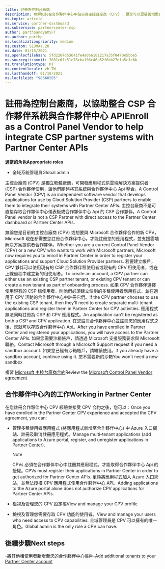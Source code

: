 ```yaml
---
title: 註冊為控制台廠商
description: 瞭解如何在合作夥伴中心中註冊為主控台廠商 (CPV) ，讓您可以更妥善地整合 CSP 合作夥伴系統與合作夥伴中心 Api。
ms.topic: article
ms.service: partner-dashboard
ms.subservice: partnercenter-csp
author: parthpandyaMSFT
ms.author: parthp
ms.localizationpriority: medium
ms.custom: SEOMAY.20
ms.date: 01/15/2021
ms.openlocfilehash: 5fd2267d53641fe4a0b6181217a35f0470e5bbe5
ms.sourcegitcommit: 7681c6fc51e78cba106c46a52f6bb27e1a5c1c6b
ms.translationtype: MT
ms.contentlocale: zh-TW
ms.lasthandoff: 01/18/2021
ms.locfileid: "98560505"
---
```

# <a name="enroll-as-a-control-panel-vendor-to-help-integrate-csp-partner-systems-with-partner-center-apis"></a><span data-ttu-id="ff725-103">註冊為控制台廠商，以協助整合 CSP 合作夥伴系統與合作夥伴中心 API</span><span class="sxs-lookup"><span data-stu-id="ff725-103">Enroll as a Control Panel Vendor to help integrate CSP partner systems with Partner Center APIs</span></span>


<span data-ttu-id="ff725-104">**適當的角色**</span><span class="sxs-lookup"><span data-stu-id="ff725-104">**Appropriate roles**</span></span>

- <span data-ttu-id="ff725-105">全域系統管理員</span><span class="sxs-lookup"><span data-stu-id="ff725-105">Global admin</span></span>

<span data-ttu-id="ff725-106">主控台廠商 (CPV) 是獨立軟體廠商，可開發應用程式供雲端解決方案提供者 (CSP) 合作夥伴使用，讓他們能夠將其系統與合作夥伴中心 Api 整合。</span><span class="sxs-lookup"><span data-stu-id="ff725-106">A Control Panel Vendor (CPV) is an independent software vendor that develops applications for use by Cloud Solution Provider (CSP) partners to enable them to integrate their systems with Partner Center APIs.</span></span> <span data-ttu-id="ff725-107">主控台廠商不是可直接存取合作夥伴中心儀表板或合作夥伴中心 Api 的 CSP 合作夥伴。</span><span class="sxs-lookup"><span data-stu-id="ff725-107">A Control Panel vendor is not a CSP Partner with direct access to the Partner Center dashboard or Partner Center APIs.</span></span>

<span data-ttu-id="ff725-108">無論您是目前的主控台廠商 (CPV) 或想要與 Microsoft 合作夥伴合作的新 CPV，Microsoft 現在都需要您註冊合作夥伴中心，才能註冊您的應用程式，並支援雲端解決方案提供者合作夥伴。</span><span class="sxs-lookup"><span data-stu-id="ff725-108">Whether you are a current Control Panel Vendor (CPV) or a new CPV who wants to work with Microsoft partners, Microsoft now requires you to enroll in Partner Center in order to register your applications and support Cloud Solution Provider partners.</span></span> <span data-ttu-id="ff725-109">若要建立帳戶，CPV 夥伴可以使用現有的 CSP 合作夥伴租使用者或現有的 CPV 租使用者，或在上線過程中建立新的租使用者。</span><span class="sxs-lookup"><span data-stu-id="ff725-109">To create an account, a CPV partner can either use an existing CSP partner tenant, or existing CPV tenant or can create a new tenant as part of onboarding process.</span></span> <span data-ttu-id="ff725-110">如果 CPV 合作夥伴選擇使用現有的 CSP 租使用者，則他們必須建立個別的多租使用者應用程式，並在適用于 CPV 活動的合作夥伴中心中註冊它們。</span><span class="sxs-lookup"><span data-stu-id="ff725-110">If the CPV partner chooses to use the existing CSP tenant, then they'll need to create separate multi-tenant applications and register them in Partner Center for CPV activities.</span></span> <span data-ttu-id="ff725-111">應用程式無法同時註冊為 CSP 和 CPV 應用程式。</span><span class="sxs-lookup"><span data-stu-id="ff725-111">An application can't be registered as both a CSP and CPV application.</span></span> <span data-ttu-id="ff725-112">在您註冊合作夥伴中心並註冊您的應用程式之後，您就可以存取合作夥伴中心 Api。</span><span class="sxs-lookup"><span data-stu-id="ff725-112">After you have enrolled in Partner Center and registered your applications, you will have access to the Partner Center APIs.</span></span>  <span data-ttu-id="ff725-113">如果您需要沙箱帳戶，請透過 Microsoft 支援服務要求與 Microsoft 聯絡。</span><span class="sxs-lookup"><span data-stu-id="ff725-113">Contact Microsoft through a Microsoft Support request if you need a sandbox account.</span></span> <span data-ttu-id="ff725-114">如果您已經有沙箱帳戶，請繼續使用。</span><span class="sxs-lookup"><span data-stu-id="ff725-114">If you already have a sandbox account, continue using it.</span></span> <span data-ttu-id="ff725-115">您不需要新的沙箱</span><span class="sxs-lookup"><span data-stu-id="ff725-115">You won't need a new sandbox</span></span>

<span data-ttu-id="ff725-116">複習 [Microsoft 主控台廠商合約](https://go.microsoft.com/fwlink/?linkid=2055198)</span><span class="sxs-lookup"><span data-stu-id="ff725-116">Review the [Microsoft Control Panel Vendor agreement](https://go.microsoft.com/fwlink/?linkid=2055198)</span></span>


## <a name="working-in-partner-center"></a><span data-ttu-id="ff725-117">合作夥伴中心內的工作</span><span class="sxs-lookup"><span data-stu-id="ff725-117">Working in Partner Center</span></span>

<span data-ttu-id="ff725-118">在您註冊合作夥伴中心 CPV 經驗並接受 CPV 合約之後，您可以：</span><span class="sxs-lookup"><span data-stu-id="ff725-118">Once you have enrolled in the Partner Center CPV experience and accepted the CPV agreement, you can:</span></span>

- <span data-ttu-id="ff725-119">管理多租使用者應用程式 (將應用程式新增至合作夥伴中心) 中 Azure 入口網站、註冊及取消註冊應用程式。</span><span class="sxs-lookup"><span data-stu-id="ff725-119">Manage multi-tenant applications (add applications to Azure portal, register, and unregister applications in Partner Center).</span></span>

    >[!Note] 
    ><span data-ttu-id="ff725-120">CPVs 必須在合作夥伴中心中註冊其應用程式，才能取得合作夥伴中心 Api 的授權。</span><span class="sxs-lookup"><span data-stu-id="ff725-120">CPVs must register their applications in Partner Center in order to get authorized for Partner Center APIs.</span></span> <span data-ttu-id="ff725-121">單純將應用程式加入 Azure 入口網站，並無法授權 CPV 應用程式使用合作夥伴中心 API。</span><span class="sxs-lookup"><span data-stu-id="ff725-121">Adding applications to the Azure portal alone does not authorize CPV applications for Partner Center APIs.</span></span> 

- <span data-ttu-id="ff725-122">檢視及管理您的 CPV 設定檔</span><span class="sxs-lookup"><span data-stu-id="ff725-122">View and manage your CPV profile</span></span> 

- <span data-ttu-id="ff725-123">檢視及管理您需要存取 CPV 功能的使用者。</span><span class="sxs-lookup"><span data-stu-id="ff725-123">View and manage your users who need access to CPV capabilities.</span></span> <span data-ttu-id="ff725-124">全域管理員是 CPV 可以擁有的唯一角色。</span><span class="sxs-lookup"><span data-stu-id="ff725-124">Global admin is the only role a CPV can have.</span></span>

## <a name="next-steps"></a><span data-ttu-id="ff725-125">後續步驟</span><span class="sxs-lookup"><span data-stu-id="ff725-125">Next steps</span></span>

<span data-ttu-id="ff725-126">-[將其他租使用者新增至您的合作夥伴中心帳戶](multi-tenant-account.md)</span><span class="sxs-lookup"><span data-stu-id="ff725-126">-[Add additional tenants to your Partner Center account](multi-tenant-account.md)</span></span>